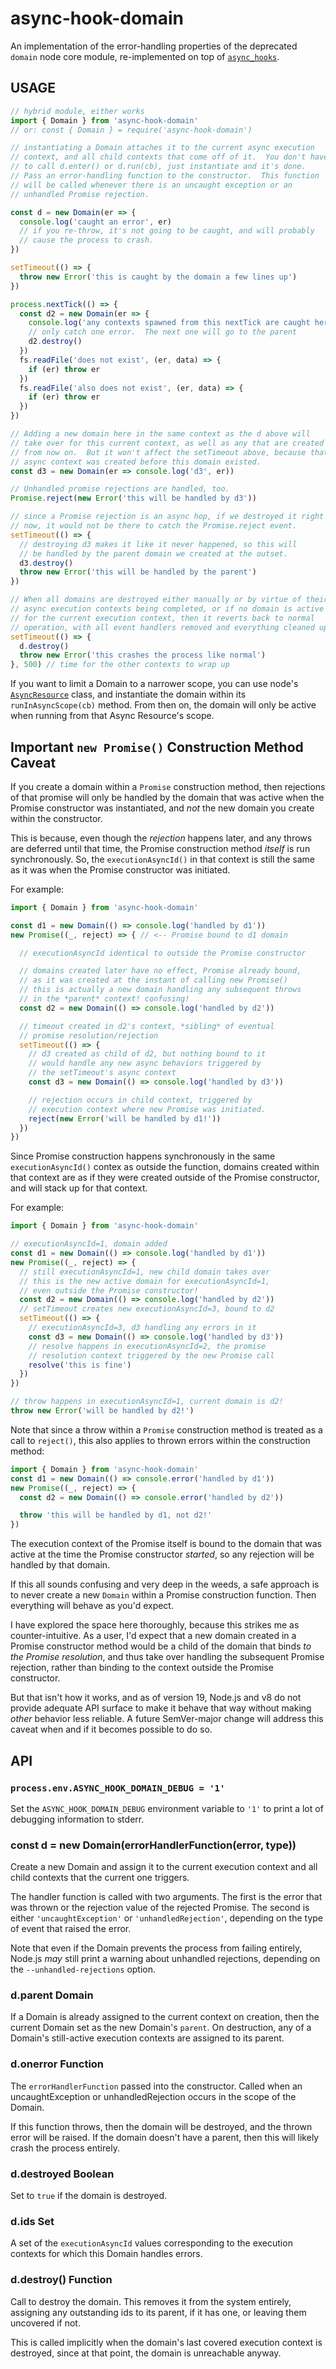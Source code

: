 # async-hook-domain

An implementation of the error-handling properties of the
deprecated `domain` node core module, re-implemented on top of
[`async_hooks`](https://nodejs.org/api/async_hooks.html).

## USAGE

```js
// hybrid module, either works
import { Domain } from 'async-hook-domain'
// or: const { Domain } = require('async-hook-domain')

// instantiating a Domain attaches it to the current async execution
// context, and all child contexts that come off of it.  You don't have
// to call d.enter() or d.run(cb), just instantiate and it's done.
// Pass an error-handling function to the constructor.  This function
// will be called whenever there is an uncaught exception or an
// unhandled Promise rejection.

const d = new Domain(er => {
  console.log('caught an error', er)
  // if you re-throw, it's not going to be caught, and will probably
  // cause the process to crash.
})

setTimeout(() => {
  throw new Error('this is caught by the domain a few lines up')
})

process.nextTick(() => {
  const d2 = new Domain(er => {
    console.log('any contexts spawned from this nextTick are caught here', er)
    // only catch one error.  The next one will go to the parent
    d2.destroy()
  })
  fs.readFile('does not exist', (er, data) => {
    if (er) throw er
  })
  fs.readFile('also does not exist', (er, data) => {
    if (er) throw er
  })
})

// Adding a new domain here in the same context as the d above will
// take over for this current context, as well as any that are created
// from now on.  But it won't affect the setTimeout above, because that
// async context was created before this domain existed.
const d3 = new Domain(er => console.log('d3', er))

// Unhandled promise rejections are handled, too.
Promise.reject(new Error('this will be handled by d3'))

// since a Promise rejection is an async hop, if we destroyed it right
// now, it would not be there to catch the Promise.reject event.
setTimeout(() => {
  // destroying d3 makes it like it never happened, so this will
  // be handled by the parent domain we created at the outset.
  d3.destroy()
  throw new Error('this will be handled by the parent')
})

// When all domains are destroyed either manually or by virtue of their
// async execution contexts being completed, or if no domain is active
// for the current execution context, then it reverts back to normal
// operation, with all event handlers removed and everything cleaned up.
setTimeout(() => {
  d.destroy()
  throw new Error('this crashes the process like normal')
}, 500) // time for the other contexts to wrap up
```

If you want to limit a Domain to a narrower scope, you can use
node's
[`AsyncResource`](https://nodejs.org/api/async_hooks.html#async_hooks_class_asyncresource)
class, and instantiate the domain within its
`runInAsyncScope(cb)` method. From then on, the domain will only
be active when running from that Async Resource's scope.

## Important `new Promise()` Construction Method Caveat

If you create a domain within a `Promise` construction method,
then rejections of that promise will only be handled by the
domain that was active when the Promise constructor was
instantiated, and _not_ the new domain you create within the
constructor.

This is because, even though the _rejection_ happens later, and
any throws are deferred until that time, the Promise construction
method _itself_ is run synchronously. So, the
`executionAsyncId()` in that context is still the same as it was
when the Promise constructor was initiated.

For example:

```js
import { Domain } from 'async-hook-domain'

const d1 = new Domain(() => console.log('handled by d1'))
new Promise((_, reject) => { // <-- Promise bound to d1 domain

  // executionAsyncId identical to outside the Promise constructor

  // domains created later have no effect, Promise already bound,
  // as it was created at the instant of calling new Promise()
  // this is actually a new domain handling any subsequent throws
  // in the *parent* context! confusing!
  const d2 = new Domain(() => console.log('handled by d2'))

  // timeout created in d2's context, *sibling* of eventual
  // promise resolution/rejection
  setTimeout(() => {
    // d3 created as child of d2, but nothing bound to it
    // would handle any new async behaviors triggered by
    // the setTimeout's async context
    const d3 = new Domain(() => console.log('handled by d3'))

    // rejection occurs in child context, triggered by
    // execution context where new Promise was initiated.
    reject(new Error('will be handled by d1!'))
  })
})
```

Since Promise construction happens synchronously in the same
`executionAsyncId()` contex as outside the function, domains
created within that context are as if they were created outside
of the Promise constructor, and will stack up for that context.

For example:

```js
import { Domain } from 'async-hook-domain'

// executionAsyncId=1, domain added
const d1 = new Domain(() => console.log('handled by d1'))
new Promise((_, reject) => {
  // still executionAsyncId=1, new child domain takes over
  // this is the new active domain for executionAsyncId=1,
  // even outside the Promise constructor!
  const d2 = new Domain(() => console.log('handled by d2'))
  // setTimeout creates new executionAsyncId=3, bound to d2
  setTimeout(() => {
    // executionAsyncId=3, d3 handling any errors in it
    const d3 = new Domain(() => console.log('handled by d3'))
    // resolve happens in executionAsyncId=2, the promise
    // resolution context triggered by the new Promise call
    resolve('this is fine')
  })
})

// throw happens in executionAsyncId=1, current domain is d2!
throw new Error('will be handled by d2!')
```

Note that since a throw within a `Promise` construction method is
treated as a call to `reject()`, this also applies to thrown
errors within the construction method:

```js
import { Domain } from 'async-hook-domain'
const d1 = new Domain(() => console.error('handled by d1'))
new Promise((_, reject) => {
  const d2 = new Domain(() => console.error('handled by d2'))

  throw 'this will be handled by d1, not d2!'
})
```

The execution context of the Promise itself is bound to the
domain that was active at the time the Promise constructor
_started_, so any rejection will be handled by that domain.

If this all sounds confusing and very deep in the weeds, a safe
approach is to never create a new `Domain` within a Promise
construction function. Then everything will behave as you'd
expect.

I have explored the space here thoroughly, because this strikes
me as counter-intuitive. As a user, I'd expect that a new domain
created in a Promise constructor method would be a child of the
domain that binds _to the Promise resolution_, and thus take over
handling the subsequent Promise rejection, rather than binding to
the context outside the Promise constructor.

But that isn't how it works, and as of version 19, Node.js and v8
do not provide adequate API surface to make it behave that way
without making _other_ behavior less reliable. A future
SemVer-major change will address this caveat when and if it
becomes possible to do so.

## API

### `process.env.ASYNC_HOOK_DOMAIN_DEBUG = '1'`

Set the `ASYNC_HOOK_DOMAIN_DEBUG` environment variable to `'1'`
to print a lot of debugging information to stderr.

### const d = new Domain(errorHandlerFunction(error, type))

Create a new Domain and assign it to the current execution
context and all child contexts that the current one triggers.

The handler function is called with two arguments. The first is
the error that was thrown or the rejection value of the rejected
Promise. The second is either `'uncaughtException'` or
`'unhandledRejection'`, depending on the type of event that
raised the error.

Note that even if the Domain prevents the process from failing
entirely, Node.js _may_ still print a warning about unhandled
rejections, depending on the `--unhandled-rejections` option.

### d.parent Domain

If a Domain is already assigned to the current context on
creation, then the current Domain set as the new Domain's
`parent`. On destruction, any of a Domain's still-active
execution contexts are assigned to its parent.

### d.onerror Function

The `errorHandlerFunction` passed into the constructor. Called
when an uncaughtException or unhandledRejection occurs in the
scope of the Domain.

If this function throws, then the domain will be destroyed, and
the thrown error will be raised. If the domain doesn't have a
parent, then this will likely crash the process entirely.

### d.destroyed Boolean

Set to `true` if the domain is destroyed.

### d.ids Set

A set of the `executionAsyncId` values corresponding to the
execution contexts for which this Domain handles errors.

### d.destroy() Function

Call to destroy the domain. This removes it from the system
entirely, assigning any outstanding ids to its parent, if it has
one, or leaving them uncovered if not.

This is called implicitly when the domain's last covered
execution context is destroyed, since at that point, the domain
is unreachable anyway.
